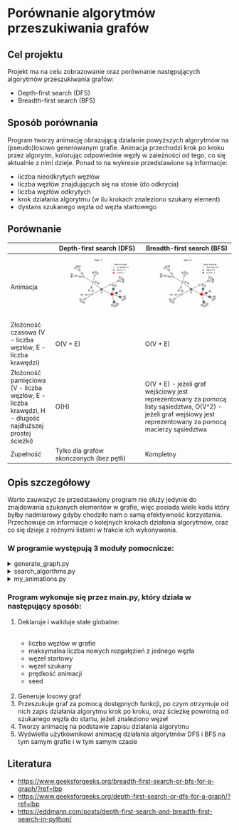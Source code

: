 # Porównanie algorytmów przeszukiwania grafów
## Cel projektu
Projekt ma na celu zobrazowanie oraz porównanie następujących algorytmów przeszukiwania grafów:
- Depth-first search (DFS)
- Breadth-first search (BFS)
## Sposób porównania
Program tworzy animację obrazującą działanie powyższych algorytmów na (pseudo)losowo generowanym grafie. Animacja przechodzi krok po kroku przez algorytm, kolorując odpowiednie węzły w zależności od tego, co się aktualnie z nimi dzieje. Ponad to na wykresie przedstawione są informacje:
- liczba nieodkrytych węzłów
- liczba węzłów znajdujących się na stosie (do odkrycia)
- liczba węzłów odkrytych
- krok działania algorytmu (w ilu krokach znaleziono szukany element)
- dystans szukanego węzła od węzła startowego
## Porównanie
<table width="100%" >
  <thead>
    <tr>
      <th width="20%"></th>
      <th width="40%">Depth-first search (DFS)</th>
      <th width="40%">Breadth-first search (BFS)</th>
    </tr>
  </thead>
  <tbody>
    <tr>
      <td width="20%">Animacja</td>
      <td width="40%"><img src="https://github.com/Kar0lu/PP/blob/main/dfs.gif"/></td>
      <td width="40%"><img src="https://github.com/Kar0lu/PP/blob/main/bfs.gif"/></td>
    </tr>
    <tr>
      <td width="20%">Złożoność czasowa (V - liczba węzłów, E - liczba krawędzi)</td>
      <td width="40%">O(V + E)</td>
      <td width="40%">O(V + E)</td>
    </tr>
    <tr>
      <td width="20%">Złożoność pamięciowa (V - liczba węzłów, E - liczba krawędzi, H - długość najdłuższej prostej ścieżki)</td>
      <td width="40%">O(H)</td>
      <td width="40%">O(V + E) - jeżeli graf wejściowy jest reprezentowany za pomocą listy sąsiedztwa, O(V^2) - jeżeli graf wejśiowy jest reprezentowany za pomocą macierzy sąsiedztwa</td>
    </tr>
    <tr>
      <td width="20%">Zupełność</td>
      <td width="40%">Tylko dla grafów skończonych (bez pętli)</td>
      <td width="40%">Kompletny</td>
    </tr>
  </tbody>
</table>

## Opis szczegółowy
Warto zauważyć że przedstawiony program nie służy jedynie do znajdowania szukanych elementów w grafie, więc posiada wiele kodu który byłby nadmiarowy gdyby chodziło nam o samą efektywność korzystania. Przechowuje on informacje o kolejnych krokach działania algorytmów, oraz co się dzieje z różnymi listami w trakcie ich wykonywania.
### W programie występują 3 moduły pomocnicze:
<details>
<summary>generate_graph.py</summary>
  <br/>W tym module znajduje się funkcja generująca (pseudo)losowy graf. Nie ma w nim zapętleń.<br/><br/>

  **Dane wejściowe:**
  
  - liczba węzłów
  - maksymalna liczba krawędzi wychodzących z jednego węzła
  - seed

  **Dane wyjściowe:**

  - (pseudo)losowy graf

</details>
<details>
<summary>search_algorthms.py</summary>
  <br/>W tym module znajdują się dwie funkcje przeszukiwania grafu (BFS i DFS)<br/><br/>
  
  **Dane wejściowe:**
  
  - graf
  - węzeł szukany
  - węzeł startowy

  **Dane wyjściowe:**

  - zapis kroków wykorzystywanego algorytmu
  - ścieżka powrotna z węzła końcowego do startowego

</details>
<details>
<summary>my_animations.py</summary>
  
  <br/>W tym module znajduje się funkcja rysująca graf oraz tworząca animację przy wykorzystaniu bibliotek takich jak networkx i matplotlib.<br/>
  
  **Dane wejściowe:**
  
  - graf
  - zapis kroków wykorzystywanego algorytmu
  - ścieżka powrotna z węzła końcowego do startowego
  - prędkość animacji

  **Dane wyjściowe:**

  - brak

</details>

### Program wykonuje się przez main.py, który działa w następujący sposób:
<ol>
  <li>
    Deklaruje i waliduje stałe globalne:
  </li><br/>
  <ul>
    <li>liczba węzłów w grafie</li>
    <li>maksymalna liczba nowych rozgałęzień z jednego węzła</li>
    <li>węzeł startowy</li>
    <li>węzeł szukany</li>
    <li>prędkość animacji</li>
    <li>seed</li>
  </ul><br/>
  <li>Generuje losowy graf</li>
  <li>Przeszukuje graf za pomocą dostępnych funkcji, po czym otrzymuje od nich zapis działania algorytmu krok po kroku, oraz ścieżkę powrotną od szukanego węzła do startu, jeżeli znaleziono węzeł</li>
  <li>Tworzy animację na podstawie zapisu działania algorytmu</li>
  <li>Wyświetla użytkownikowi animację działania algorytmów DFS i BFS na tym samym grafie i w tym samym czasie</li>
</ol>


## Literatura
- https://www.geeksforgeeks.org/breadth-first-search-or-bfs-for-a-graph/?ref=lbp
- https://www.geeksforgeeks.org/depth-first-search-or-dfs-for-a-graph/?ref=lbp
- https://eddmann.com/posts/depth-first-search-and-breadth-first-search-in-python/
